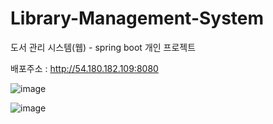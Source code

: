 # Library-Management-System

도서 관리 시스템(웹) - spring boot 개인 프로젝트

배포주소 : http://54.180.182.109:8080

![image](https://user-images.githubusercontent.com/65898555/187429606-6db2c86a-d993-4123-87b2-f1b70124b5b5.png)

![image](https://user-images.githubusercontent.com/65898555/187429760-682ce8d0-ad4d-4413-a84f-f5ed2c089b4b.png)
